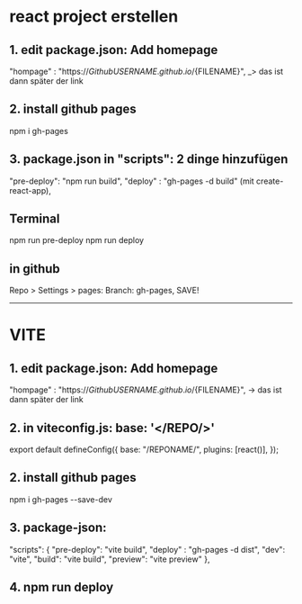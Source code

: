 # react project erstellen
## 1. edit package.json: Add homepage 
"hompage" : "https://${Github USERNAME}.github.io/${FILENAME}",
_> das ist dann später der link

## 2. install github pages 
npm i gh-pages 

## 3. package.json in "scripts": 2 dinge hinzufügen
"pre-deploy": "npm run build",
 "deploy" : "gh-pages -d build" (mit create-react-app),


## Terminal
npm run pre-deploy
npm run deploy 

## in github

Repo > Settings > pages:
Branch: gh-pages, SAVE!

____________
# VITE

## 1. edit package.json: Add homepage 
"hompage" : "https://${Github USERNAME}.github.io/${FILENAME}",
-> das ist dann später der link

## 2. in viteconfig.js: base: '</REPO/>'
export default defineConfig({
  base: "/REPONAME/",
  plugins: [react()],
});

## 2. install github pages 
npm i gh-pages --save-dev

## 3. package-json:
 "scripts": {
    "pre-deploy": "vite build",
    "deploy" : "gh-pages -d dist",
    "dev": "vite",
    "build": "vite build",
    "preview": "vite preview"
  },

## 4. npm run deploy 
